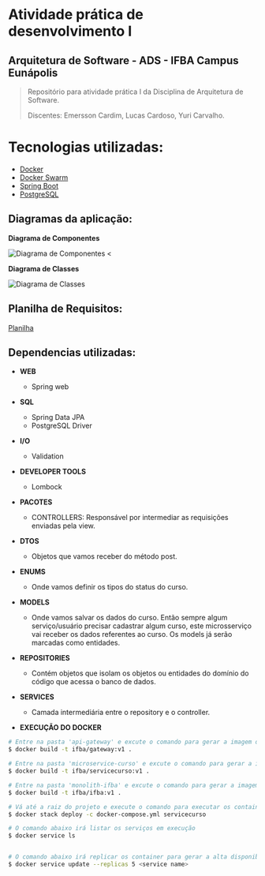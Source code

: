 # Atividade prática de desenvolvimento I
## Arquitetura de Software - ADS - IFBA Campus Eunápolis
> <p>Repositório para atividade prática I da Disciplina de Arquitetura de Software.</p>
> <p>Discentes: Emersson Cardim, Lucas Cardoso, Yuri Carvalho.</p>

Tecnologias utilizadas:
=================
<!--ts-->
* [Docker](https://www.docker.com/)
* [Docker Swarm](https://docs.docker.com/get-started/swarm-deploy/)
* [Spring Boot](https://spring.io/projects/spring-boot)
* [PostgreSQL](https://www.postgresql.org/)
 
<!--te-->

## Diagramas da aplicação:
<p><b>Diagrama de Componentes</b></p>

![Diagrama de Componentes](https://user-images.githubusercontent.com/75703602/133001984-110b60e3-4f00-42cb-9ffb-211a3c218d75.png)
<
<p><b>Diagrama de Classes</b></p>

![Diagrama de Classes](https://user-images.githubusercontent.com/75703602/133002000-db70e1ef-76a2-4423-a923-8a908d267f3d.png)

## Planilha de Requisitos:
[Planilha](https://docs.google.com/spreadsheets/d/1oaoLdADJX-Co9HcibigfcjVjz1ZsCv2h/edit?usp=sharing&ouid=103142025522406814186&rtpof=true&sd=true)

## Dependencias utilizadas:
<!--ts-->
* <b>WEB</b>
   * Spring web

* <b>SQL</b>
  * Spring Data JPA
  * PostgreSQL Driver

* <b>I/O</b>
  * Validation

* <b>DEVELOPER TOOLS</b>
  * Lombock

* <b>PACOTES</b>
  * CONTROLLERS: Responsável por intermediar as requisições enviadas pela view.

* <b>DTOS</b>
  * Objetos que vamos receber do método post.

* <b>ENUMS</b>
  * Onde vamos definir os tipos do status do curso.

* <b>MODELS</b>
  * Onde vamos salvar os dados do curso. Então sempre algum serviço/usuário precisar cadastrar algum 		curso, este microsserviço vai receber os dados referentes ao 		curso. Os models já serão marcadas como entidades.

* <b>REPOSITORIES</b>
  * Contém objetos que isolam os objetos ou entidades do domínio do código que acessa o banco de dados.	

* <b>SERVICES</b>
  * Camada intermediária entre o repository e o controller.
<!--te-->

* <b>EXECUÇÃO DO DOCKER</b>
```bash
# Entre na pasta 'api-gateway' e excute o comando para gerar a imagem do gateway
$ docker build -t ifba/gateway:v1 .

# Entre na pasta 'microservice-curso' e excute o comando para gerar a imagem do curso
$ docker build -t ifba/servicecurso:v1 .

# Entre na pasta 'monolith-ifba' e excute o comando para gerar a imagem do ifba
$ docker build -t ifba/ifba:v1 .

# Vá até a raiz do projeto e execute o comando para executar os containers
$ docker stack deploy -c docker-compose.yml servicecurso

# O comando abaixo irá listar os serviços em execução
$ docker service ls


# O comando abaixo irá replicar os container para gerar a alta disponibilidade, no exemplo 5 containers
$ docker service update --replicas 5 <service name>

```
